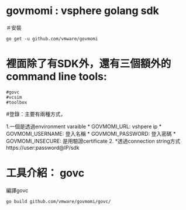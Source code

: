 # govmomi : vsphere golang sdk
＃安裝
```
go get -u github.com/vmware/govmomi
```

# 裡面除了有SDK外，還有三個額外的command line tools: 
    #govc
    #vcsim
    #toolbox
    
#登錄：主要有兩種方式，
    
1.一個是透過environment varaible
    * GOVMOMI_URL: vshpere ip
    * GOVMOMI_USERNAME: 登入名稱
    * GOVMOMI_PASSWORD: 登入密碼
    * GOVMOMI_INSECURE: 是用驗證certificate
2.
    *透過connection string方式
    https://user:password@IP/sdk
    
# 工具介紹： govc
編譯govc
```
go build github.com/vmware/govmomi/govc/
```
    